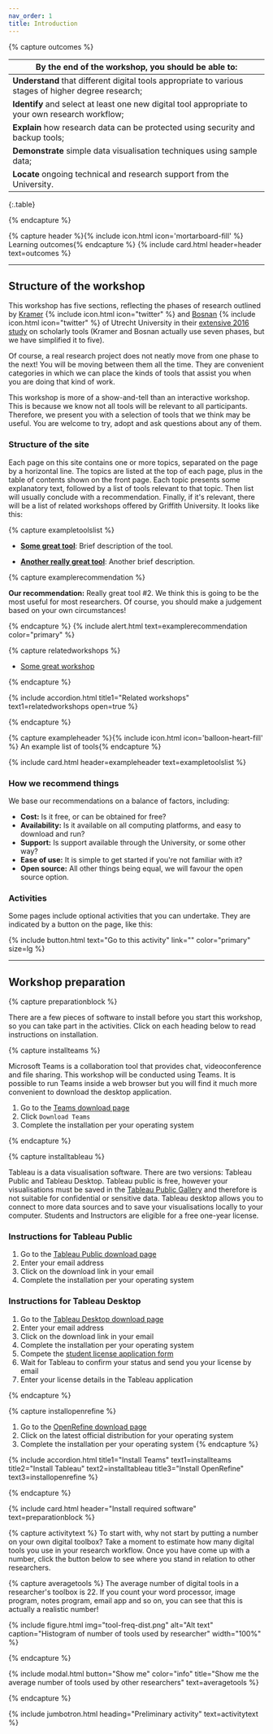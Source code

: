 ```yaml
---
nav_order: 1
title: Introduction
---
```


{% capture outcomes %}

| By the end of the workshop, you should be able to: |
| -----|
|**Understand** that different digital tools appropriate to various stages of higher degree research; |
| **Identify** and select at least one new digital tool appropriate to your own research workflow; |
| **Explain** how research data can be protected using security and backup tools; |
| **Demonstrate** simple data visualisation techniques using sample data; |
| **Locate** ongoing technical and research support from the University. |
{:.table}

{% endcapture %}

{% capture header %}{% include icon.html icon='mortarboard-fill' %} Learning outcomes{% endcapture %}
{% include card.html header=header text=outcomes %}

----

## Structure of the workshop

This workshop has five sections, reflecting the phases of research outlined by [Kramer](https://twitter.com/MsPhelps) {% include icon.html icon="twitter" %} and [Bosnan](https://twitter.com/jeroenbosman) {% include icon.html icon="twitter" %} of Utrecht University in their [extensive 2016 study](https://101innovations.wordpress.com) on scholarly tools (Kramer and Bosnan actually use seven phases, but we have simplified it to five).

Of course, a real research project does not neatly move from one phase to the next! You will be moving between them all the time. They are convenient categories in which we can place the kinds of tools that assist you when you are doing that kind of work.

This workshop is more of a show-and-tell than an interactive workshop. This is because we know not all tools will be relevant to all participants. Therefore, we present you with a selection of tools that we think may be useful. You are welcome to try, adopt and ask questions about any of them.

### Structure of the site

Each page on this site contains one or more topics, separated on the page by a horizontal line. The topics are listed at the top of each page, plus in the table of contents shown on the front page. Each topic presents some explanatory text, followed by a list of tools relevant to that topic. Then list will usually conclude with a recommendation. Finally, if it's relevant, there will be a list of related workshops offered by Griffith University. It looks like this:

{% capture exampletoolslist %}

- **[Some great tool](https:www.griffith.edu.au)**: Brief description of the tool.

- **[Another really great tool](https:www.griffith.edu.au)**: Another brief description.

{% capture examplerecommendation %}

**Our recommendation:** Really great tool #2. We think this is going to be the most useful for most researchers. Of course, you should make a judgement based on your own circumstances!

{% endcapture %}
{% include alert.html text=examplerecommendation color="primary" %}

{% capture relatedworkshops %}

- [Some great workshop](https://app.secure.griffith.edu.au/events/)

{% endcapture %}

{% include accordion.html title1="Related workshops" text1=relatedworkshops open=true %}

{% endcapture %}

<!-- This creates the heading text for the card, along with the icon -->
{% capture exampleheader %}{% include icon.html icon='balloon-heart-fill' %} An example list of tools{% endcapture %}

{% include card.html header=exampleheader text=exampletoolslist %}

### How we recommend things

We base our recommendations on a balance of factors, including:

- **Cost:** Is it free, or can be obtained for free?
- **Availability:** Is it available on all computing platforms, and easy to download and run?
- **Support:** Is support available through the University, or some other way?
- **Ease of use:** It is simple to get started if you're not familiar with it?
- **Open source:** All other things being equal, we will favour the open source option.

### Activities

Some pages include optional activities that you can undertake. They are indicated by a button on the page, like this: 

{% include button.html text="Go to this activity" link="" color="primary" size=lg %}

----

## Workshop preparation

{% capture preparationblock %}

 There are a few pieces of software to install before you start this workshop, so you can take part in the activities. Click on each heading below to read instructions on installation.

{% capture installteams %}

Microsoft Teams is a collaboration tool that provides chat, videoconference and file sharing. This workshop will be conducted using Teams. It is possible to run Teams inside a web browser but you will find it much more convenient to download the desktop application.

1. Go to the [Teams download page](https://teams.microsoft.com/downloads)
2. Click `Download Teams`
3. Complete the installation per your operating system

{% endcapture %}

<!-- {% include card.html header="<i class='bi bi-mortarboard-fill'></i> Install Microsoft Teams" text=installteams %} -->

{% capture installtableau %}

Tableau is a data visualisation software. There are two versions: Tableau Public and Tableau Desktop. Tableau public is free, however your visualisations must be saved in the [Tableau Public Gallery](http://public.tableau.com/gallery/) and therefore is not suitable for confidential or sensitive data. Tableau desktop allows you to connect to more data sources and to save your visualisations locally to your computer. Students and Instructors are eligible for a free one-year license.

### Instructions for Tableau Public

1. Go to the [Tableau Public download page](https://public.tableau.com)
2. Enter your email address
3. Click on the download link in your email
4. Complete the installation per your operating system

### Instructions for Tableau Desktop

1. Go to the [Tableau Desktop download page](https://www.tableau.com/en-au/products/desktop/download)
2. Enter your email address
3. Click on the download link in your email
4. Complete the installation per your operating system
5. Compete the [student license application form](https://www.tableau.com/academic/students#form)
6. Wait for Tableau to confirm your status and send you your license by email
7. Enter your license details in the Tableau application

{% endcapture %}

<!-- {% include card.html header="<i class='fas fa-chart-pie'></i> Install Tableau" text=installtableau %} -->

{% capture installopenrefine %}
1.	Go to the [OpenRefine download page](https://openrefine.org/download)
2.	Click on the latest official distribution for your operating system
3.	Complete the installation per your operating system
{% endcapture %}

<!-- {% include card.html header="<i class='fas fa-table'></i> Install OpenRefine" text=installopenrefine %} -->

{% include accordion.html title1="Install Teams" text1=installteams title2="Install Tableau" text2=installtableau title3="Install OpenRefine" text3=installopenrefine %}

{% endcapture %}

{% include card.html header="Install required software" text=preparationblock %}

{% capture activitytext %}
To start with, why not start by putting a number on your own digital toolbox? Take a moment to estimate how many digital tools you use in your research workflow. Once you have come up with a number, click the button below to see where you stand in relation to other researchers. 

{% capture averagetools %}
The average number of digital tools in a researcher's toolbox is 22. If you count your word processor, image program, notes program, email app and so on, you can see that this is actually a realistic number!

{% include figure.html img="tool-freq-dist.png" alt="Alt text" caption="Histogram of number of tools used by researcher" width="100%" %}

{% endcapture %}

{% include modal.html button="Show me" color="info" title="Show me the average number of tools used by other researchers" text=averagetools %}

{% endcapture %}

{% include jumbotron.html heading="Preliminary activity" text=activitytext %}


<!-- 
Learn-Static Lesson Template is a Jekyll project to create a simple lesson or workshop website, with a [Bootstrap](https://getbootstrap.com/)-based theme, designed for hosting on [GitHub Pages](https://pages.github.com/).

It features a sidebar navigation providing clear structure for step by step content.
The sidebar nav supports pages nested into sections to help organize your lesson content. 

All content is written using basic Markdown, making it simple to write, edit, and reuse lesson materials.

To use Lesson Template to create your own website  make a copy and replace the template content with your own!

### Why?

Rather than making slides for a workshop, why not make a website? 
It's easier to write, access, share, and reuse. 
GitHub and GitHub Pages makes this relatively straightforward.

Writing content in this simple, reuseable format makes for a better [Open Educational Resource](https://en.wikipedia.org/wiki/Open_educational_resources) since anyone can make a copy and adapt!

## GitHub Pages 

One amazingly useful GitHub feature is [GitHub Pages](https://guides.github.com/features/pages/).
It provides free static web hosting from any repository.
Gh-pages is intended to host relatively simple sites for your GitHub portfolio, project, or documentation.
Because it is free and a valuable transferable skill, this is a great option for teaching and learning.

Many organizations are using GitHub to collaboratively create and publish public workshop websites. 
For example: 

- [Programming Historian](http://programminghistorian.org/)
- [Software Carpentry](https://software-carpentry.org/), [Data Carpentry](http://www.datacarpentry.org/), [Library Carpentry](https://librarycarpentry.org/)
- this site!

{% capture text %}Note:
There are *soft* limits and guidelines for gh-pages usage: sites should be < 1GB, use < 100GB bandwidth per month, and make < 10 builds per hour.
If your site exceeds these quotas, GitHub will send you a notice asking you to modify the repository.
All content must follow the [community guidelines](https://help.github.com/articles/github-community-guidelines/), e.g. no violence, obscene sex, or illegal stuff.{% endcapture %}
{% include alert.html text=text color=secondary %} -->
